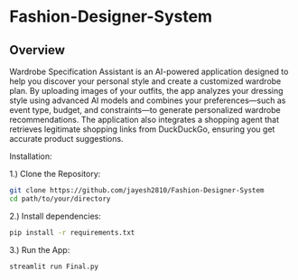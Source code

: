 # Fashion-Designer-System

## Overview
Wardrobe Specification Assistant is an AI-powered application designed to help you discover your personal style and create a customized wardrobe plan. By uploading images of your outfits, the app analyzes your dressing style using advanced AI models and combines your preferences—such as event type, budget, and constraints—to generate personalized wardrobe recommendations. The application also integrates a shopping agent that retrieves legitimate shopping links from DuckDuckGo, ensuring you get accurate product suggestions.


Installation:



1.) Clone the Repository:
```bash
git clone https://github.com/jayesh2810/Fashion-Designer-System
cd path/to/your/directory
```

2.) Install dependencies:
```bash
pip install -r requirements.txt
```

3.) Run the App:
```bash
streamlit run Final.py
```
